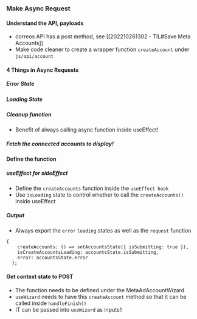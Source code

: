 ### Make Async Request
#### Understand the API, payloads
- correos API has a post method, see [[202210261302 - TIL#Save Meta Accounts]]
- Make code cleaner to create a wrapper function `createAccount` under `js/api/account`
#### 4 Things in Async Requests
##### Error State
##### Loading State
##### Cleanup function
- Benefit of always calling async function inside useEffect!
##### Fetch the connected accounts to display!
#### Define the function
##### useEffect for sideEffect
- Define the `createAccounts` function inside the `useEffect hook`
- Use `isLoading` state to control whether to call the `createAccounts()` inside useEffect

##### Output
- Always export the `error` `loading` states as well as the `request` function
```
{
    createAccounts: () => setAccountsState({ isSubmitting: true }),
    isCreateAccountsLoading: accountsState.isSubmitting,
    error: accountsState.error
  };  
```

#### Get context state to POST
- The function needs to be defined under the MetaAdAccountWizard
- `useWizard` needs to have this `createAccount` method so that it can be called inside `handleFinish()`
- IT can be passed into `useWizard` as inputs!!
